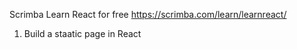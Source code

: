 Scrimba Learn React for free https://scrimba.com/learn/learnreact/

1. Build a staatic page in React
